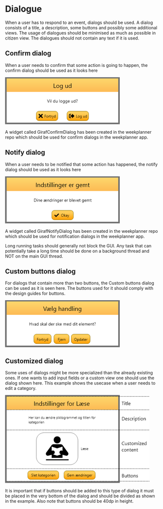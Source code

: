 # Dialogue

When a user has to respond to an event, dialogs should be used. A dialog consists
of a title, a description, some buttons and possibly some additional views.
The usage of dialogues should be minimised as much as possible in citizen view. The dialogues should not contain any text if it is used.

## Confirm dialog

When a user needs to confirm that some action is going to happen, the confirm dialog
should be used as it looks here

![ConfirmDialog](images/ConfirmDialog.png "ConfirmDialog")

A widget called GirafConfirmDialog has been created in the weekplanner repo which
should be used for confirm dialogs in the weekplanner app.

## Notify dialog

When a user needs to be notified that some action has happened, the notify dialog
should be used as it looks here

![NotifyDialog](images/NotifyDialog.png "NotifyDialog")

A widget called GirafNotifyDialog has been created in the weekplanner repo which
should be used for notification dialogs in the weekplanner app.

Long running tasks should generally not block the GUI. Any task that can potentially
take a long time should be done on a background thread and NOT on the main GUI thread.

## Custom buttons dialog

For dialogs that contain more than two buttons, the Custom buttons dialog can be
used as it is seen here. The buttons used for it should comply with the design
guides for buttons.

![CustomButtonsDialog](images/CustomButtonsDialog.png "CustomButtonsDialog")

## Customized dialog

Some uses of dialogs might be more specialized than the already existing ones. If
one wants to add input fields or a custom view one should use the dialog shown here.
This example shows the usecase when a user needs to edit a category.

![CustomDialog](images/CustomDialog.png "CustomDialog")

It is important that if buttons should be added to this type of dialog it must be
placed in the very bottom of the dialog and should be divided as shown in the example.
Also note that buttons should be 40dp in height.
